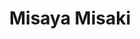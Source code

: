 ---
title: "Misaya Misaki"
presenter_id: misaya_misaki
position: Postdoc
start_date: 2008
end_date: 2012
email: 
phone: 
photo: 
status: former
layout: member 
---